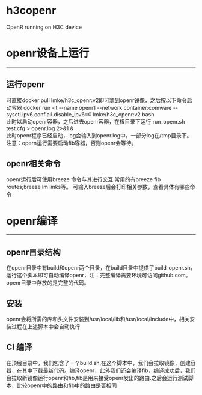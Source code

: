 # h3copenr
OpenR running on H3C device
# openr设备上运行
---
## 运行openr
可直接docker pull lmke/h3c_openr:v2即可拿到openr镜像，之后按以下命令启动容器
docker run -it --name openr1 --network container:comware --sysctl.ipv6.conf.all.disable_ipv6=0 lmke/h3c_openr:v2 bash  
此时以启动openr容器，之后进去openr容器，在根目录下运行
run_openr.sh test.cfg > openr.log 2>&1 &   
此时openr程序已经启动，log会输入到openr.log中。一部分log在/tmp目录下。
注意：opern运行需要启动fib容器，否则openr会等待。

## openr相关命令
openr运行后可使用breeze 命令与其进行交互
常用的有breeze fib routes;breeze lm links等。
可输入breeze后会打印相关参数，查看具体有哪些命令

# openr编译
---
## openr目录结构
在openr目录中有build和openr两个目录，在build目录中提供了build_openr.sh，运行这个脚本即可自动编译openr，注：完整编译需要环境可访问github.com。openr目录中存放的是完整的代码。

## 安装
openr会将所需的库和头文件安装到/usr/local/lib和/usr/local/include中，相关安装过程在上述脚本中会自动执行

## CI 编译
在顶层目录中，我们包含了一个build.sh,在这个脚本中，我们会拉取镜像，创建容器，在其中下载最新代码。编译openr，此外我们还会编译fib，编译成功后，我们会拉取新镜像运行openr和fib,fib是用来接受openr发出的路由.之后会运行测试脚本，比较openr中的路由和fib中的路由是否相同
